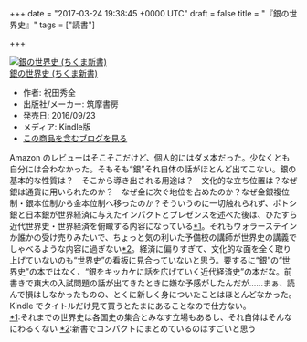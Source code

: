 
+++
date = "2017-03-24 19:38:45 +0000 UTC"
draft = false
title = "『銀の世界史』"
tags = ["読書"]

+++
<div class="hatena-asin-detail"><a href="http://www.amazon.co.jp/exec/obidos/ASIN/B01LQBGN9I/bestylesnet-22/"><img src="https://images-fe.ssl-images-amazon.com/images/I/41wdqcv%2B7TL._SL160_.jpg" class="hatena-asin-detail-image" alt="銀の世界史 (ちくま新書)" title="銀の世界史 (ちくま新書)"/></a><div class="hatena-asin-detail-info"><a href="http://www.amazon.co.jp/exec/obidos/ASIN/B01LQBGN9I/bestylesnet-22/">銀の世界史 (ちくま新書)</a><ul><li><span class="hatena-asin-detail-label">作者:</span> 祝田秀全</li><li><span class="hatena-asin-detail-label">出版社/メーカー:</span> 筑摩書房</li><li><span class="hatena-asin-detail-label">発売日:</span> 2016/09/23</li><li><span class="hatena-asin-detail-label">メディア:</span> Kindle版</li><li><a href="http://d.hatena.ne.jp/asin/B01LQBGN9I/bestylesnet-22" target="_blank">この商品を含むブログを見る</a></li></ul></div><div class="hatena-asin-detail-foot"></div></div>Amazon のレビューはそこそこだけど、個人的にはダメ本だった。少なくとも自分には合わなかった。そもそも“銀”それ自体の話がほとんど出てこない。銀の基本的な性質は？　そこから導き出される用途は？　文化的な立ち位置は？なぜ銀は通貨に用いられたのか？　なぜ金に次ぐ地位を占めたのか？なぜ金銀複位制・銀本位制から金本位制へ移ったのか？そういうのに一切触れられず、ポトシ銀と日本銀が世界経済に与えたインパクトとプレゼンスを述べた後は、ひたすら近代世界史・世界経済を俯瞰する内容になっている<a href="#f-8a6f2625" name="fn-8a6f2625" title="それまでの世界史は各国史の集合とみなす立場もあるし、それ自体はそんなにわるくない">*1</a>。それもウォラーステインか誰かの受け売りみたいで、ちょっと気の利いた予備校の講師が世界史の講義でしゃべるような内容に過ぎない<a href="#f-d9e6d912" name="fn-d9e6d912" title="新書でコンパクトにまとめているのはすごいと思う">*2</a>。経済に偏りすぎて、文化的な面を全く取り上げていないのも“世界史”の看板に見合っていないと思う。要するに“銀”の“世界史”の本ではなく、“銀をキッカケに話を広げていく近代経済史”の本だな。前書きで東大の入試問題の話が出てきたときに嫌な予感がしたんだが……まぁ、読んで損はしなかったものの、とくに新しく身についたことはほとんどなかった。Kindle でタイトルだけ見て買うとたまにあることなので仕方ない。
<div class="footnote">
<a href="#fn-8a6f2625" name="f-8a6f2625" class="footnote-number">*1</a><span class="footnote-delimiter">:</span><span class="footnote-text">それまでの世界史は各国史の集合とみなす立場もあるし、それ自体はそんなにわるくない</span>
<a href="#fn-d9e6d912" name="f-d9e6d912" class="footnote-number">*2</a><span class="footnote-delimiter">:</span><span class="footnote-text">新書でコンパクトにまとめているのはすごいと思う</span>
</div>

